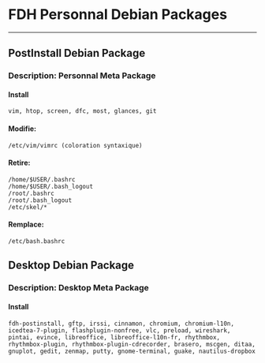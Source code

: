 FDH Personnal Debian Packages
=====================

***
## PostInstall Debian Package

### Description: Personnal Meta Package

#### Install
	vim, htop, screen, dfc, most, glances, git

#### Modifie:
	/etc/vim/vimrc (coloration syntaxique)
#### Retire:
	/home/$USER/.bashrc
	/home/$USER/.bash_logout
	/root/.bashrc
	/root/.bash_logout
	/etc/skel/*
#### Remplace:
	/etc/bash.bashrc


## Desktop Debian Package

### Description: Desktop Meta Package

#### Install
	fdh-postinstall, gftp, irssi, cinnamon, chromium, chromium-l10n, icedtea-7-plugin, flashplugin-nonfree, vlc, preload, wireshark, pintai, evince, libreoffice, libreoffice-l10n-fr, rhythmbox, rhythmbox-plugin, rhythmbox-plugin-cdrecorder, brasero, mscgen, ditaa, gnuplot, gedit, zenmap, putty, gnome-terminal, guake, nautilus-dropbox

